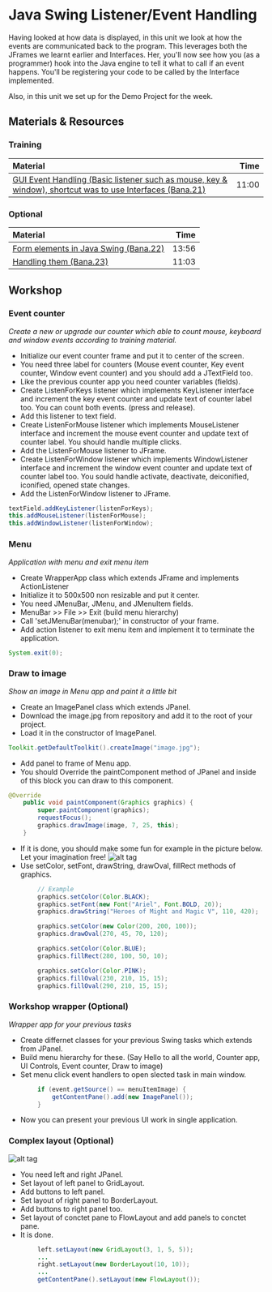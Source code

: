 # Java Swing Listener/Event Handling

Having looked at how data is displayed, in this unit we look at how the events are communicated back to the program.  This leverages both the JFrames we learnt earlier and Interfaces.  Her, you'll now see how you (as a programmer) hook into the Java engine to tell it what to call if an event happens.  You'll be registering your code to be called by the Interface implemented.

Also, in this unit we set up for the Demo Project for the week.


## Materials & Resources

### Training
| Material | Time |
|:-------- |-----:|
|[GUI Event Handling (Basic listener such as mouse, key & window), shortcut was to use Interfaces (Bana.21)](https://www.youtube.com/watch?v=3ifwR5feRQI)|11:00|


### Optional
| Material | Time |
|:-------- |-----:|
|[Form elements in Java Swing (Bana.22)](https://www.youtube.com/watch?v=qVdRxODXBcU)|13:56|
|[Handling them (Bana.23)](https://www.youtube.com/watch?v=wApG8SHBJ24)|11:03|

## Workshop

### Event counter
*Create a new or upgrade our counter which able to count mouse, keyboard and window events according to training material.*

- Initialize our event counter frame and put it to center of the screen.
- You need three label for counters (Mouse event counter, Key event counter, Window event counter) and you should add a JTextField too.
- Like the previous counter app you need counter variables (fields).
- Create ListenForKeys listener which implements KeyListener interface and increment the key event counter and update text of counter label too. You can count both events. (press and release). 
- Add this listener to text field.
- Create ListenForMouse listener which implements MouseListener interface and increment the mouse event counter and update text of counter label. You should handle multiple clicks.
- Add the ListenForMouse listener to JFrame.
- Create ListenForWindow listener which implements WindowListener interface and increment the window event counter and update text of counter label too. You sould handle activate, deactivate, deiconified, iconified, opened state changes.
- Add the ListenForWindow listener to JFrame.

```java
textField.addKeyListener(listenForKeys);
this.addMouseListener(listenForMouse);
this.addWindowListener(listenForWindow);
```

### Menu
*Application with menu and exit menu item*

- Create WrapperApp class which extends JFrame and implements ActionListener
- Initialize it to 500x500 non resizable and put it center.
- You need JMenuBar, JMenu, and JMenuItem fields.
- MenuBar >> File >> Exit (build menu hierarchy)
- Call 'setJMenuBar(menubar);' in constructor of your frame.
- Add action listener to exit menu item and implement it to terminate the application.

```java
System.exit(0);
```

### Draw to image
*Show an image in Menu app and paint it a little bit*

- Create an ImagePanel class which extends JPanel.
- Download the image.jpg from repository and add it to the root of your project.
- Load it in the constructor of ImagePanel.
```java
Toolkit.getDefaultToolkit().createImage("image.jpg");
```
- Add panel to frame of Menu app.
- You should Override the paintComponent method of JPanel and inside of this block you can draw to this component.
```java
@Override
    public void paintComponent(Graphics graphics) {
        super.paintComponent(graphics);
        requestFocus();
        graphics.drawImage(image, 7, 25, this);
    }
```
- If it is done, you should make some fun for example in the picture below. Let your imagination free!
![alt tag](https://raw.githubusercontent.com/greenfox-academy/teaching-materials/kicsen_java-gui_module_2/java-gui/2-swing-more/image_example.png)
- Use setColor, setFont, drawString, drawOval, fillRect methods of graphics.

```java
        // Example
        graphics.setColor(Color.BLACK);
        graphics.setFont(new Font("Ariel", Font.BOLD, 20));
        graphics.drawString("Heroes of Might and Magic V", 110, 420);

        graphics.setColor(new Color(200, 200, 100));
        graphics.drawOval(270, 45, 70, 120);

        graphics.setColor(Color.BLUE);
        graphics.fillRect(280, 100, 50, 10);

        graphics.setColor(Color.PINK);
        graphics.fillOval(230, 210, 15, 15);
        graphics.fillOval(290, 210, 15, 15);
```

### Workshop wrapper (Optional)
*Wrapper app for your previous tasks*
- Create differnet classes for your previous Swing tasks which extends from JPanel.
- Build menu hierarchy for these. (Say Hello to all the world, Counter app, UI Controls, Event counter, Draw to image)
- Set menu click event handlers to open slected task in main window.
```java
        if (event.getSource() == menuItemImage) {
            getContentPane().add(new ImagePanel());
        }
```
- Now you can present your previous UI work in single application.

### Complex layout (Optional)
![alt tag](https://raw.githubusercontent.com/greenfox-academy/teaching-materials/kicsen_java-gui_module_2/java-gui/2-swing-more/complexpanel.png)
- You need left and right JPanel.
- Set layout of left panel to GridLayout.
- Add buttons to left panel.
- Set layout of right panel to BorderLayout.
- Add buttons to right panel too.
- Set layout of conctet pane to FlowLayout and add panels to conctet pane.
- It is done.

```java
        left.setLayout(new GridLayout(3, 1, 5, 5));
        ...
        right.setLayout(new BorderLayout(10, 10));
        ...
        getContentPane().setLayout(new FlowLayout());
```
